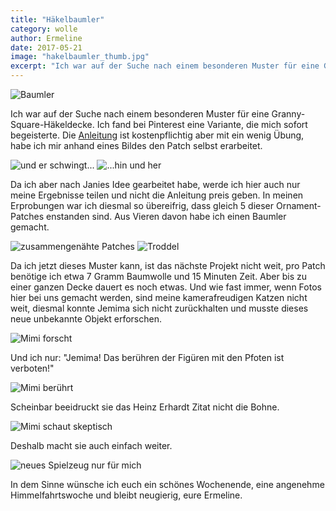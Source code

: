 ```yaml
---
title: "Häkelbaumler"
category: wolle
author: Ermeline
date: 2017-05-21
image: "hakelbaumler_thumb.jpg"
excerpt: "Ich war auf der Suche nach einem besonderen Muster für eine Granny-Square-Häkeldecke."
---
```


![Baumler](_1090020.JPG)

Ich war auf der Suche nach einem besonderen Muster für eine Granny-Square-Häkeldecke. Ich fand bei Pinterest eine Variante, die mich sofort begeisterte. Die [Anleitung](https://janiecrow.co.uk/presta/crochet-patterns/238-mystical-lanterns-blanket-kit-5060480960008.html) ist kostenpflichtig aber mit ein wenig Übung, habe ich mir anhand eines Bildes den Patch selbst erarbeitet. 

![und er schwingt...](_1090016.JPG)
![...hin und her](_1090017.JPG)

Da ich aber nach Janies Idee gearbeitet habe, werde ich hier auch nur meine Ergebnisse teilen und nicht die Anleitung preis geben. In meinen Erprobungen war ich diesmal so übereifrig, dass gleich 5 dieser Ornament-Patches enstanden sind. Aus Vieren davon habe ich einen Baumler gemacht. 

![zusammengenähte Patches](_1090018.JPG)
![Troddel](_1090019.JPG)

Da ich jetzt dieses Muster kann, ist das nächste Projekt nicht weit, pro Patch benötige ich etwa 7 Gramm Baumwolle und 15 Minuten Zeit. Aber bis zu einer ganzen Decke dauert es noch etwas. Und wie fast immer, wenn Fotos hier bei uns gemacht werden, sind meine kamerafreudigen Katzen nicht weit, diesmal konnte Jemima sich nicht zurückhalten und musste dieses neue unbekannte Objekt erforschen.

![Mimi forscht](_1090048.JPG)

Und ich nur: "Jemima! Das berühren der Figüren mit den Pfoten ist verboten!"

![Mimi berührt](_1090052.JPG)

Scheinbar beeidruckt sie das Heinz Erhardt Zitat nicht die Bohne.

![Mimi schaut skeptisch](_1090056.JPG)

Deshalb macht sie auch einfach weiter.

![neues Spielzeug nur für mich](_1090057.JPG)

In dem Sinne wünsche ich euch ein schönes Wochenende, eine angenehme Himmelfahrtswoche und bleibt neugierig, eure Ermeline.
